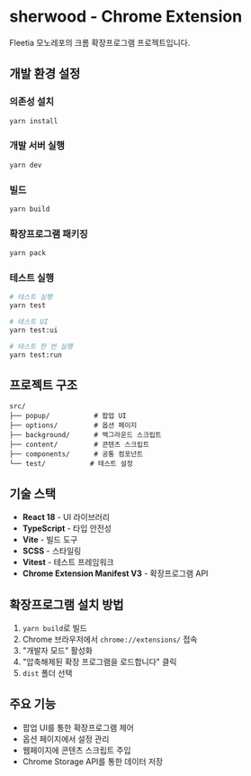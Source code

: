 # sherwood - Chrome Extension

Fleetia 모노레포의 크롬 확장프로그램 프로젝트입니다.

## 개발 환경 설정

### 의존성 설치
```bash
yarn install
```

### 개발 서버 실행
```bash
yarn dev
```

### 빌드
```bash
yarn build
```

### 확장프로그램 패키징
```bash
yarn pack
```

### 테스트 실행
```bash
# 테스트 실행
yarn test

# 테스트 UI
yarn test:ui

# 테스트 한 번 실행
yarn test:run
```

## 프로젝트 구조

```
src/
├── popup/           # 팝업 UI
├── options/         # 옵션 페이지
├── background/      # 백그라운드 스크립트
├── content/         # 콘텐츠 스크립트
├── components/      # 공통 컴포넌트
└── test/           # 테스트 설정
```

## 기술 스택

- **React 18** - UI 라이브러리
- **TypeScript** - 타입 안전성
- **Vite** - 빌드 도구
- **SCSS** - 스타일링
- **Vitest** - 테스트 프레임워크
- **Chrome Extension Manifest V3** - 확장프로그램 API

## 확장프로그램 설치 방법

1. `yarn build`로 빌드
2. Chrome 브라우저에서 `chrome://extensions/` 접속
3. "개발자 모드" 활성화
4. "압축해제된 확장 프로그램을 로드합니다" 클릭
5. `dist` 폴더 선택

## 주요 기능

- 팝업 UI를 통한 확장프로그램 제어
- 옵션 페이지에서 설정 관리
- 웹페이지에 콘텐츠 스크립트 주입
- Chrome Storage API를 통한 데이터 저장 